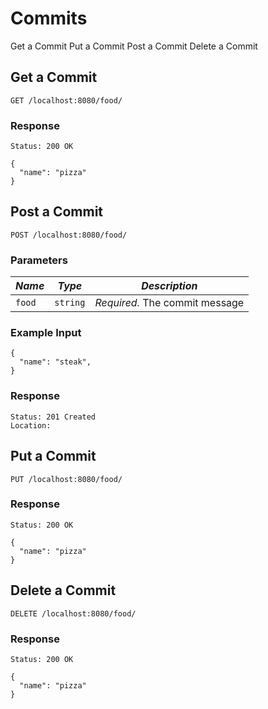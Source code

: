 # Commits
Get a Commit
Put a Commit
Post a Commit
Delete a Commit


## Get a Commit
`GET /localhost:8080/food/`

### Response
`Status: 200 OK`
```
{
  "name": "pizza"
}
```

## Post a Commit
`POST /localhost:8080/food/`

### Parameters
*Name* |	*Type*	|  *Description*
--- | --- | ---
`food` | `string` |  *Required.* The commit message

### Example Input

```
{
  "name": "steak",
}
```

### Response
```
Status: 201 Created
Location: 
```

## Put a Commit
`PUT /localhost:8080/food/`

### Response
`Status: 200 OK`
```
{
  "name": "pizza"
}
```

## Delete a Commit
`DELETE /localhost:8080/food/`

### Response
`Status: 200 OK`
```
{
  "name": "pizza"
}
```

